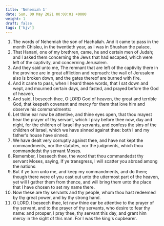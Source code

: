 ```yaml
---
title: 'Nehemiah 1'
date: Sun, 09 May 2021 00:00:01 +0000
weight: 1
draft: false
tags: ['kjv'] 
---
```


1. The words of Nehemiah the son of Hachaliah. And it came to pass in the month Chisleu, in the twentieth year, as I was in Shushan the palace,
2. That Hanani, one of my brethren, came, he and certain men of Judah; and I asked them concerning the Jews that had escaped, which were left of the captivity, and concerning Jerusalem.
3. And they said unto me, The remnant that are left of the captivity there in the province are in great affliction and reproach: the wall of Jerusalem also is broken down, and the gates thereof are burned with fire.
4. And it came to pass, when I heard these words, that I sat down and wept, and mourned certain days, and fasted, and prayed before the God of heaven,
5. And said, I beseech thee, O LORD God of heaven, the great and terrible God, that keepeth covenant and mercy for them that love him and observe his commandments:
6. Let thine ear now be attentive, and thine eyes open, that thou mayest hear the prayer of thy servant, which I pray before thee now, day and night, for the children of Israel thy servants, and confess the sins of the children of Israel, which we have sinned against thee: both I and my father's house have sinned.
7. We have dealt very corruptly against thee, and have not kept the commandments, nor the statutes, nor the judgments, which thou commandedst thy servant Moses.
8. Remember, I beseech thee, the word that thou commandedst thy servant Moses, saying, If ye transgress, I will scatter you abroad among the nations:
9. But if ye turn unto me, and keep my commandments, and do them; though there were of you cast out unto the uttermost part of the heaven, yet will I gather them from thence, and will bring them unto the place that I have chosen to set my name there.
10. Now these are thy servants and thy people, whom thou hast redeemed by thy great power, and by thy strong hand.
11. O LORD, I beseech thee, let now thine ear be attentive to the prayer of thy servant, and to the prayer of thy servants, who desire to fear thy name: and prosper, I pray thee, thy servant this day, and grant him mercy in the sight of this man. For I was the king's cupbearer.

